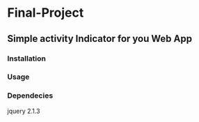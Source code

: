 # Final-Project
## Simple activity Indicator for you Web App

### Installation

### Usage

### Dependecies
  jquery 2.1.3
